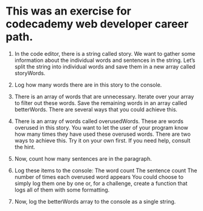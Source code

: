 # This was an exercise for codecademy web developer career path.

1. In the code editor, there is a string called story. We want to gather some information about the individual words and sentences in the string. Let’s split the string into individual words and save them in a new array called storyWords.

2. Log how many words there are in this story to the console.

3. There is an array of words that are unnecessary. Iterate over your array to filter out these words. Save the remaining words in an array called betterWords. There are several ways that you could achieve this.

4. There is an array of words called overusedWords. These are words overused in this story. You want to let the user of your program know how many times they have used these overused words. There are two ways to achieve this. Try it on your own first. If you need help, consult the hint.

5. Now, count how many sentences are in the paragraph.

6. Log these items to the console:
    The word count
    The sentence count
    The number of times each overused word appears
   You could choose to simply log them one by one or, for a challenge, create a function that logs all of them with some formatting.

7. Now, log the betterWords array to the console as a single string.
